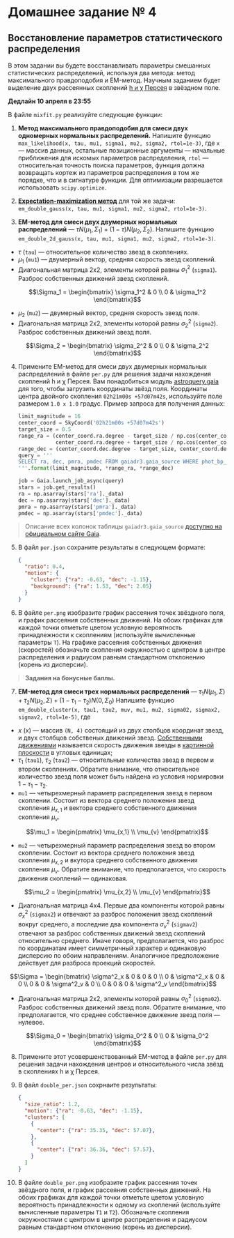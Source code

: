 # Домашнее задание № 4
## Восстановление параметров статистического распределения

В этом задании вы будете восстанавливать параметры смешанных статистических распределений, используя два метода: метод максимального правдоподобия и EM-метод. Научным заданием будет выделение двух рассеянных скоплений  [h и χ Персея](https://apod.nasa.gov/apod/ap091204.html) в звёздном поле.

**Дедлайн 10 апреля в 23:55**

В файле `mixfit.py` реализуйте следующие функции:

1. **Метод максимального правдоподобия для смеси двух одномерных нормальных распределений.** Напишите функцию `max_likelihood(x, tau, mu1, sigma1, mu2, sigma2, rtol=1e-3)`, где `x` — массив данных, остальные позиционные аргументы — начальные приближения для искомых параметров распределения, `rtol` — относительная точность поиска параметров, функция должна возвращать кортеж из параметров распределения в том же порядке, что и в сигнатуре функции. Для оптимизации разрешается использовать `scipy.optimize`.

2. **[Expectation-maximization метод](https://en.wikipedia.org/wiki/Expectation–maximization_algorithm)** для той же задачи: `em_double_gauss(x, tau, mu1, sigma1, mu2, sigma2, rtol=1e-3)`.

3. **EM-метод для смеси двух двумерных нормальных распределений** — $\tau N(\mu_1, \Sigma_1) + (1-\tau) N(\mu_2, \Sigma_2)$. Напишите функцию `em_double_2d_gauss(x, tau, mu1, sigma1, mu2, sigma2, rtol=1e-3)`.
  * $\tau$ (`tau`) — относительное количество звезд в скоплениях.
  * $\mu_1$ (`mu1`) — двумерный вектор, средняя скорость звезд скоплений.
  * Диагональная матрица 2x2, элементы которой равны $\sigma_1^2$ (`sigma1`). Разброс собственных движений звезд скоплений.
  ```math
  \Sigma_1 = \begin{bmatrix}
  \sigma_1^2 & 0 \\
  0 & \sigma_1^2
  \end{bmatrix}
  ```
  * $\mu_2$ (`mu2`) — двумерный вектор, средняя скорость звезд поля.
  * Диагональная матрица 2x2, элементы которой равны $\sigma_2^2$ (`sigma2`). Разброс собственных движений звезд поля.
  ```math
  \Sigma_2 = \begin{bmatrix}
  \sigma_2^2 & 0 \\
  0 & \sigma_2^2
  \end{bmatrix}
  ```

4. Примените EM-метод для смеси двух двумерных нормальных распределений в файле `per.py` для решения задачи нахождения скоплений h и χ Персея.
Вам понадобиться модуль [astroquery.gaia](https://astroquery.readthedocs.io/en/latest/gaia/gaia.html) для того, чтобы загрузить координаты звёзд поля.
Координаты центра двойного скопления `02h21m00s +57d07m42s`, используйте поле размером `1.0 x 1.0` градус.
Пример запроса для получения данных:

   ```python
   limit_magnitude = 16
   center_coord = SkyCoord('02h21m00s +57d07m42s')
   target_size = 0.5
   range_ra = (center_coord.ra.degree - target_size / np.cos(center_coord.dec.radian),
               center_coord.ra.degree + target_size / np.cos(center_coord.dec.radian))
   range_dec = (center_coord.dec.degree - target_size, center_coord.dec.degree + target_size)
   query = '''
   SELECT ra, dec, pmra, pmdec FROM gaiadr3.gaia_source WHERE phot_bp_mean_mag < {:.2f} AND pmra IS NOT NULL AND pmdec IS NOT NULL AND ra BETWEEN {:} AND {:} AND dec BETWEEN {:} AND {:}
   '''.format(limit_magnitude, *range_ra, *range_dec)

   job = Gaia.launch_job_async(query)
   stars = job.get_results()
   ra = np.asarray(stars['ra']._data)
   dec = np.asarray(stars['dec']._data)
   pmra = np.asarray(stars['pmra']._data)
   pmdec = np.asarray(stars['pmdec']._data)
   ```

> Описание всех колонок таблицы `gaiadr3.gaia_source` [доступно на официальном сайте Gaia](https://gea.esac.esa.int/archive/documentation/GDR3/Gaia_archive/chap_datamodel/sec_dm_main_source_catalogue/ssec_dm_gaia_source.html).

5. В файл `per.json` сохраните результаты в следующем формате:

    ```json
    {
      "ratio": 0.4,
      "motion": {
        "cluster": {"ra": -0.63, "dec": -1.15},
        "background": {"ra": 1.53, "dec": 2.05}
      }
    }
    ```

6. В файле `per.png` изобразите график рассеяния точек звёздного поля, и график рассеяния собственных движений.
На обоих графиках для каждой точки отметьте цветом условную вероятность принадлежности к скоплениям (используйте вычисленные параметры `T`).
На графике рассеяния собственных движения (скоростей) обозначьте скопления окружностью с центром в центре распределения и радиусом равным стандартном отклонению (корень из дисперсии).

> **Задания на бонусные баллы.**

7. **EM-метод для смеси трех нормальных распределений** — $\tau_1 N(\mu_1, \Sigma) + \tau_2 N(\mu_2, \Sigma) + (1-\tau_1-\tau_2) N(0, \Sigma_0)$
Напишите функцию `em_double_cluster(x, tau1, tau2, muv, mu1, mu2, sigma02, sigmax2, sigmav2, rtol=1e-5)`, где
  * $x$ (x) — массив `(N, 4)` состоящий из двух столбцов координат звезд, и двух столбцов собственых движений звезд.
[Собственными движениями](http://www.astronet.ru/db/msg/1171379) называется скорость движения звезды в [картинной плоскости](http://www.astronet.ru/db/msg/1190817/node7.html) в угловых единицах;
  * $\tau_1$ (`tau1`), $\tau_2$ (`tau2`) — относительные количества звезд в первом и втором скоплениях. Обратите внимание, что относительное количество звезд поля может быть найдена из условия нормировки $1-\tau_1-\tau_2$.
  * `mu1` — четырехмерный параметр распределения звезд в первом скоплении. Состоит из вектора среднего положения звезд скопления $\mu_{x,1}$ и вектора среднего собственного движения скопления $\mu_v$.
  ```math
  \mu_1 = \begin{pmatrix}
  \mu_{x,1} \\
  \mu_{v}
  \end{pmatrix}
  ```
  * `mu2` — четырехмерный параметр распределения звезд во втором скоплении. Состоит из вектора среднего положения звезд скопления $\mu_{x,2}$ и вкутора среднего собственного движения скопления $\mu_v$. Обратите внимание, что предполагается, что скорость движения скоплений — одинаковая.
  ```math
  \mu_2 = \begin{pmatrix}
  \mu_{x,2} \\
  \mu_{v}
  \end{pmatrix}
  ```
  * Диагональная матрица 4x4. Первые два компоненты которой равны $\sigma^2_x$ (`sigmax2`) и отвечают за разброс положения звезд скоплений вокруг среднего,  а последние два компонента $\sigma^2_v$ (`sigmav2`) отвечают за разброс собственных движений звезд скоплений относительно среднего. Иначе говоря, предполагается, что разброс по координатам имеет симметричный характер и одинаковую дисперсию по обоим направлениям. Аналогичное предположение действует для разброса проекций скоростей.
  ```math
  \Sigma = \begin{bmatrix}
  \sigma^2_x & 0 & 0 & 0 \\
  0 & \sigma^2_x & 0 & 0 \\
  0 & 0 & \sigma^2_v & 0 \\
  0 & 0 & 0 & \sigma^2_v
  \end{bmatrix}
  ```
  * Диагональная матрица 2x2, элементы которой равны $\sigma_0^2$ (`sigma02`). Разброс собственных движений звезд поля. Обратите внимание, что предполагается, что среднее собственное движение звезд поля — нулевое.
  ```math
  \Sigma_0 = \begin{bmatrix}
  \sigma_0^2 & 0 \\
  0 & \sigma_0^2
  \end{bmatrix}
  ```

8. Примените этот усовершенствованный EM-метод в файле `per.py` для решения задачи нахождения центров и относительного числа звёзд в скоплениях h и χ Персея.

9. В файл `double_per.json` сохрнаите результаты:

    ```json
    {
      "size_ratio": 1.2,
      "motion": {"ra": -0.63, "dec": -1.15},
      "clusters": [
        {
          "center": {"ra": 35.35, "dec": 57.07},
        },
        {
          "center": {"ra": 36.36, "dec": 57.57},
        }
      ]
    }
    ```

10. В файле `double_per.png` изобразите график рассеяния точек звёздного поля, и график рассеяния собственных движений.
На обоих графиках для каждой точки отметьте цветом условную вероятность принадлежности к одному из скоплений (используйте вычисленные параметры `T1` и `T2`).
Обозначьте скопления окружностями с центром в центре распределения и радиусом равным стандартном отклонению (корень из дисперсии).
